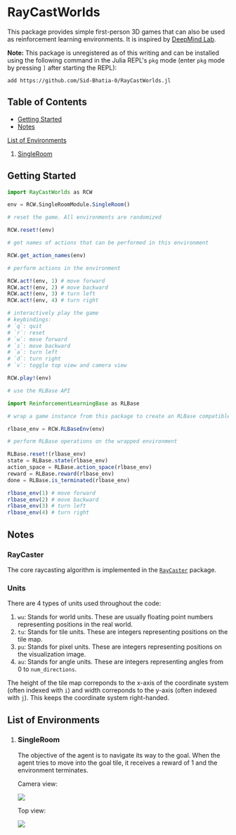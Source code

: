 # RayCastWorlds

This package provides simple first-person 3D games that can also be used as reinforcement learning environments. It is inspired by [DeepMind Lab](https://github.com/deepmind/lab).

**Note:** This package is unregistered as of this writing and can be installed using the following command in the Julia REPL's `pkg` mode (enter `pkg` mode by pressing `]` after starting the REPL):

```
add https://github.com/Sid-Bhatia-0/RayCastWorlds.jl
```

## Table of Contents

* [Getting Started](#getting-started)
* [Notes](#notes)

[List of Environments](#list-of-environments)
1. [SingleRoom](#singleroom)

## Getting Started

```julia
import RayCastWorlds as RCW

env = RCW.SingleRoomModule.SingleRoom()

# reset the game. All environments are randomized

RCW.reset!(env)

# get names of actions that can be performed in this environment

RCW.get_action_names(env)

# perform actions in the environment

RCW.act!(env, 1) # move forward
RCW.act!(env, 2) # move backward
RCW.act!(env, 3) # turn left
RCW.act!(env, 4) # turn right

# interactively play the game
# keybindings:
# `q`: quit
# `r`: reset
# `w`: move forward
# `s`: move backward
# `a`: turn left
# `d`: turn right
# `v`: toggle top view and camera view

RCW.play!(env)

# use the RLBase API

import ReinforcementLearningBase as RLBase

# wrap a game instance from this package to create an RLBase compatible environment

rlbase_env = RCW.RLBaseEnv(env)

# perform RLBase operations on the wrapped environment

RLBase.reset!(rlbase_env)
state = RLBase.state(rlbase_env)
action_space = RLBase.action_space(rlbase_env)
reward = RLBase.reward(rlbase_env)
done = RLBase.is_terminated(rlbase_env)

rlbase_env(1) # move forward
rlbase_env(2) # move backward
rlbase_env(3) # turn left
rlbase_env(4) # turn right
```

## Notes

### RayCaster

The core raycasting algorithm is implemented in the [`RayCaster`](https://github.com/Sid-Bhatia-0/RayCaster.jl) package.

### Units

There are 4 types of units used throughout the code:
1. `wu`: Stands for world units. These are usually floating point numbers representing positions in the real world.
1. `tu`: Stands for tile units. These are integers representing positions on the tile map.
1. `pu`: Stands for pixel units. These are integers representing positions on the visualization image.
1. `au`: Stands for angle units. These are integers representing angles from 0 to `num_directions`.

The height of the tile map correponds to the x-axis of the coordinate system (often indexed with `i`) and width correponds to the y-axis (often indexed with `j`). This keeps the coordinate system right-handed.

## List of Environments

1. ### SingleRoom

    The objective of the agent is to navigate its way to the goal. When the agent tries to move into the goal tile, it receives a reward of 1 and the environment terminates.

    Camera view:

    <img src="https://user-images.githubusercontent.com/32610387/128851560-4c713b0b-cf9f-4eed-bf60-439d456ab5f6.png">

    Top view:

    <img src="https://user-images.githubusercontent.com/32610387/128851489-befdb69e-157c-48ea-b6ac-7447e8018d93.png">
